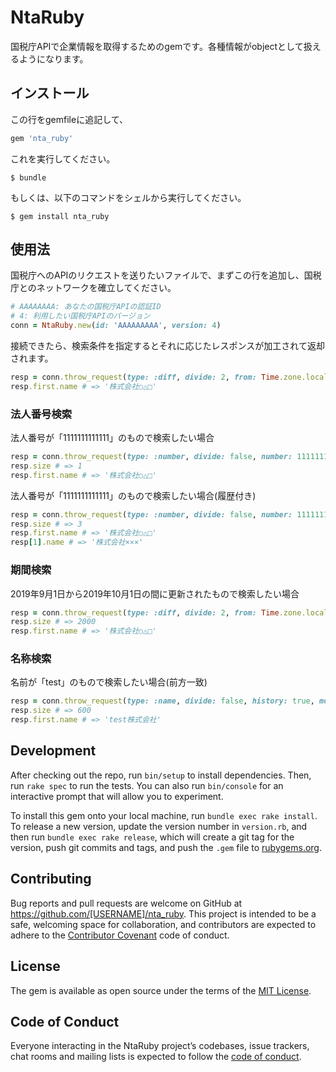 # NtaRuby

国税庁APIで企業情報を取得するためのgemです。各種情報がobjectとして扱えるようになります。

## インストール

この行をgemfileに追記して、

```ruby
gem 'nta_ruby'
```

これを実行してください。

    $ bundle

もしくは、以下のコマンドをシェルから実行してください。

    $ gem install nta_ruby

## 使用法

国税庁へのAPIのリクエストを送りたいファイルで、まずこの行を追加し、国税庁とのネットワークを確立してください。

```ruby
# AAAAAAAA: あなたの国税庁APIの認証ID
# 4: 利用したい国税庁APIのバージョン
conn = NtaRuby.new(id: 'AAAAAAAAA', version: 4)
```

接続できたら、検索条件を指定するとそれに応じたレスポンスが加工されて返却されます。
```ruby
resp = conn.throw_request(type: :diff, divide: 2, from: Time.zone.local(2019, 9, 1), to: Time.zone.local(2019, 10, 1))
resp.first.name # => '株式会社○△□'
```

### 法人番号検索

法人番号が「1111111111111」のもので検索したい場合
```ruby
resp = conn.throw_request(type: :number, divide: false, number: 1111111111111)
resp.size # => 1
resp.first.name # => '株式会社○△□'
```

法人番号が「1111111111111」のもので検索したい場合(履歴付き)
```ruby
resp = conn.throw_request(type: :number, divide: false, number: 1111111111111, history: true)
resp.size # => 3
resp.first.name # => '株式会社○△□'
resp[1].name # => '株式会社×××'
```

### 期間検索

2019年9月1日から2019年10月1日の間に更新されたもので検索したい場合
```ruby
resp = conn.throw_request(type: :diff, divide: 2, from: Time.zone.local(2019, 9, 1), to: Time.zone.local(2019, 10, 1))
resp.size # => 2000
resp.first.name # => '株式会社○△□'
```

### 名称検索

名前が「test」のもので検索したい場合(前方一致)
```ruby
resp = conn.throw_request(type: :name, divide: false, history: true, mode: 1)
resp.size # => 600
resp.first.name # => 'test株式会社'
```


## Development

After checking out the repo, run `bin/setup` to install dependencies. Then, run `rake spec` to run the tests. You can also run `bin/console` for an interactive prompt that will allow you to experiment.

To install this gem onto your local machine, run `bundle exec rake install`. To release a new version, update the version number in `version.rb`, and then run `bundle exec rake release`, which will create a git tag for the version, push git commits and tags, and push the `.gem` file to [rubygems.org](https://rubygems.org).

## Contributing

Bug reports and pull requests are welcome on GitHub at https://github.com/[USERNAME]/nta_ruby. This project is intended to be a safe, welcoming space for collaboration, and contributors are expected to adhere to the [Contributor Covenant](http://contributor-covenant.org) code of conduct.

## License

The gem is available as open source under the terms of the [MIT License](https://opensource.org/licenses/MIT).

## Code of Conduct

Everyone interacting in the NtaRuby project’s codebases, issue trackers, chat rooms and mailing lists is expected to follow the [code of conduct](https://github.com/[USERNAME]/nta_ruby/blob/master/CODE_OF_CONDUCT.md).
